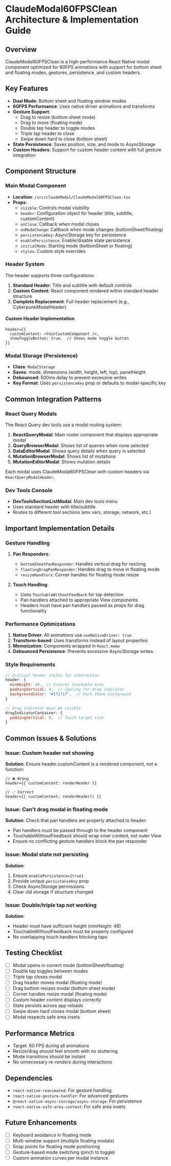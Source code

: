 # ClaudeModal60FPSClean Architecture & Implementation Guide

## Overview
ClaudeModal60FPSClean is a high-performance React Native modal component optimized for 60FPS animations with support for bottom sheet and floating modes, gestures, persistence, and custom headers.

## Key Features
- **Dual Mode**: Bottom sheet and floating window modes
- **60FPS Performance**: Uses native driver animations and transforms
- **Gesture Support**: 
  - Drag to resize (bottom sheet mode)
  - Drag to move (floating mode)
  - Double tap header to toggle modes
  - Triple tap header to close
  - Swipe down hard to close (bottom sheet)
- **State Persistence**: Saves position, size, and mode to AsyncStorage
- **Custom Headers**: Support for custom header content with full gesture integration

## Component Structure

### Main Modal Component
- **Location**: `/src/claudeModal/ClaudeModal60FPSClean.tsx`
- **Props**:
  - `visible`: Controls modal visibility
  - `header`: Configuration object for header (title, subtitle, customContent)
  - `onClose`: Callback when modal closes
  - `onModeChange`: Callback when mode changes (bottomSheet/floating)
  - `persistenceKey`: AsyncStorage key for persistence
  - `enablePersistence`: Enable/disable state persistence
  - `initialMode`: Starting mode (bottomSheet or floating)
  - `styles`: Custom style overrides

### Header System
The header supports three configurations:
1. **Standard Header**: Title and subtitle with default controls
2. **Custom Content**: React component rendered within standard header structure
3. **Complete Replacement**: Full header replacement (e.g., CyberpunkModalHeader)

#### Custom Header Implementation
```tsx
header={{
  customContent: <YourCustomComponent />,
  showToggleButton: true,  // Shows mode toggle button
}}
```

### Modal Storage (Persistence)
- **Class**: `ModalStorage` 
- **Saves**: mode, dimensions (width, height, left, top), panelHeight
- **Debounced**: 500ms delay to prevent excessive writes
- **Key Format**: Uses `persistenceKey` prop or defaults to modal-specific key

## Common Integration Patterns

### React Query Modals
The React Query dev tools use a modal routing system:

1. **ReactQueryModal**: Main router component that displays appropriate modal
2. **QueryBrowserModal**: Shows list of queries when none selected
3. **DataEditorModal**: Shows query details when query is selected
4. **MutationBrowserModal**: Shows list of mutations
5. **MutationEditorModal**: Shows mutation details

Each modal uses ClaudeModal60FPSClean with custom headers via `ReactQueryModalHeader`.

### Dev Tools Console
- **DevToolsSectionListModal**: Main dev tools menu
- Uses standard header with title/subtitle
- Routes to different tool sections (env vars, storage, network, etc.)

## Important Implementation Details

### Gesture Handling
1. **Pan Responders**: 
   - `bottomSheetPanResponder`: Handles vertical drag for resizing
   - `floatingDragPanResponder`: Handles drag to move in floating mode
   - `resizeHandlers`: Corner handles for floating mode resize

2. **Touch Handling**:
   - Uses `TouchableWithoutFeedback` for tap detection
   - Pan handlers attached to appropriate View components
   - Headers must have pan handlers passed as props for drag functionality

### Performance Optimizations
1. **Native Driver**: All animations use `useNativeDriver: true`
2. **Transform-based**: Uses transforms instead of layout properties
3. **Memoization**: Components wrapped in `React.memo`
4. **Debounced Persistence**: Prevents excessive AsyncStorage writes

### Style Requirements
```javascript
// Critical header styles for interaction
header: {
  minHeight: 48,  // Ensures touchable area
  paddingVertical: 4,  // Spacing for drag indicator
  backgroundColor: "#171717",  // Dark theme background
}

// Drag indicator must be visible
dragIndicatorContainer: {
  paddingVertical: 8,  // Touch target size
}
```

## Common Issues & Solutions

### Issue: Custom header not showing
**Solution**: Ensure header.customContent is a rendered component, not a function:
```tsx
// ❌ Wrong
header={{ customContent: renderHeader }}

// ✅ Correct  
header={{ customContent: renderHeader() }}
```

### Issue: Can't drag modal in floating mode
**Solution**: Check that pan handlers are properly attached to header:
- Pan handlers must be passed through to the header component
- TouchableWithoutFeedback should wrap inner content, not outer View
- Ensure no conflicting gesture handlers block the pan responder

### Issue: Modal state not persisting
**Solution**: 
1. Ensure `enablePersistence={true}`
2. Provide unique `persistenceKey` prop
3. Check AsyncStorage permissions
4. Clear old storage if structure changed

### Issue: Double/triple tap not working
**Solution**:
- Header must have sufficient height (minHeight: 48)
- TouchableWithoutFeedback must be properly configured
- No overlapping touch handlers blocking taps

## Testing Checklist
- [ ] Modal opens in correct mode (bottomSheet/floating)
- [ ] Double tap toggles between modes
- [ ] Triple tap closes modal
- [ ] Drag header moves modal (floating mode)
- [ ] Drag bottom resizes modal (bottom sheet mode)
- [ ] Corner handles resize modal (floating mode)
- [ ] Custom header content displays correctly
- [ ] State persists across app reloads
- [ ] Swipe down hard closes modal (bottom sheet)
- [ ] Modal respects safe area insets

## Performance Metrics
- Target: 60 FPS during all animations
- Resize/drag should feel smooth with no stuttering
- Mode transitions should be instant
- No unnecessary re-renders during interactions

## Dependencies
- `react-native-reanimated`: For gesture handling
- `react-native-gesture-handler`: For advanced gestures
- `@react-native-async-storage/async-storage`: For persistence
- `react-native-safe-area-context`: For safe area insets

## Future Enhancements
- [ ] Keyboard avoidance in floating mode
- [ ] Multi-window support (multiple floating modals)
- [ ] Snap points for floating mode positioning
- [ ] Gesture-based mode switching (pinch to toggle)
- [ ] Custom animation curves per modal instance